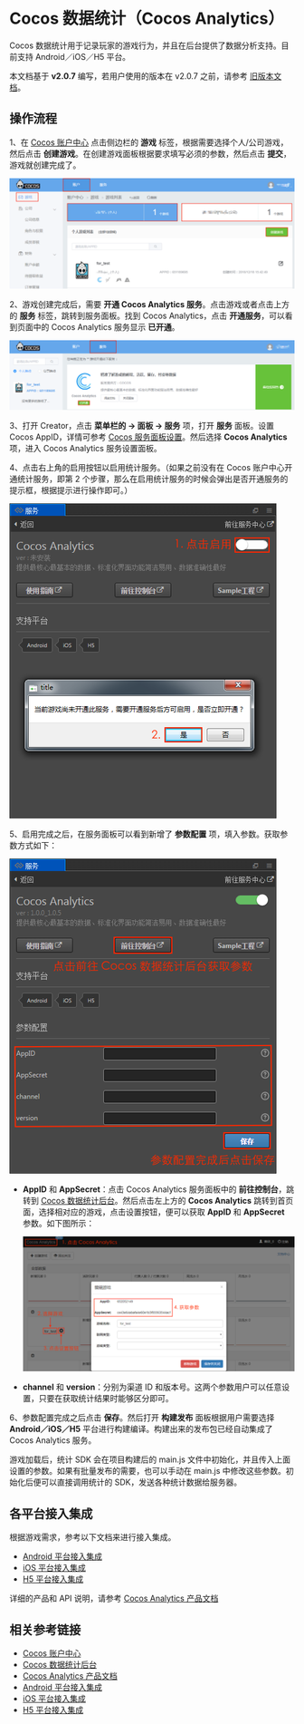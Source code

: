 # Cocos 数据统计（Cocos Analytics）

Cocos 数据统计用于记录玩家的游戏行为，并且在后台提供了数据分析支持。目前支持 Android／iOS／H5 平台。

本文档基于 **v2.0.7** 编写，若用户使用的版本在 v2.0.7 之前，请参考 [旧版本文档](https://github.com/cocos-creator/creator-docs/blob/3e87b0f25c73e74acdc316c141971c592fc8f982/zh/sdk/cocos-analytics.md)。

## 操作流程

1、在 [Cocos 账户中心](https://auth.cocos.com/#/) 点击侧边栏的 **游戏**  标签，根据需要选择个人/公司游戏，然后点击 **创建游戏**。在创建游戏面板根据要求填写必须的参数，然后点击 **提交**，游戏就创建完成了。

![](cocos-analytics/game.png)

2、游戏创建完成后，需要 **开通 Cocos Analytics 服务**。点击游戏或者点击上方的 **服务** 标签，跳转到服务面板。找到 Cocos Analytics，点击 **开通服务**，可以看到页面中的 Cocos Analytics 服务显示 **已开通**。

![](cocos-analytics/analytics_service.png)

3、打开 Creator，点击 **菜单栏的 -> 面板 -> 服务** 项，打开 **服务** 面板。设置 Cocos AppID，详情可参考 [Cocos 服务面板设置](cocos-services.md)。然后选择 **Cocos Analytics** 项，进入 Cocos Analytics 服务设置面板。

4、点击右上角的启用按钮以启用统计服务。（如果之前没有在 Cocos 账户中心开通统计服务，即第 2 个步骤，那么在启用统计服务的时候会弹出是否开通服务的提示框，根据提示进行操作即可。）

![](cocos-analytics/enable_analytics.png)

5、启用完成之后，在服务面板可以看到新增了 **参数配置** 项，填入参数。获取参数方式如下：

![](cocos-analytics/analytics_properties.png)

  - **AppID** 和 **AppSecret**：点击 Cocos Analytics 服务面板中的 **前往控制台**，跳转到 [Cocos 数据统计后台](https://analytics.cocos.com/)。然后点击左上方的 **Cocos Analytics** 跳转到首页面，选择相对应的游戏，点击设置按钮，便可以获取 **AppID** 和 **AppSecret** 参数。如下图所示：

    ![](cocos-analytics/get_properties.png)

  - **channel** 和 **version**：分别为渠道 ID 和版本号。这两个参数用户可以任意设置，只要在获取统计结果时能够区分即可。

6、参数配置完成之后点击 **保存**。然后打开 **构建发布** 面板根据用户需要选择 **Android／iOS／H5** 平台进行构建编译。构建出来的发布包已经自动集成了 Cocos Analytics 服务。

游戏加载后，统计 SDK 会在项目构建后的 main.js 文件中初始化，并且传入上面设置的参数。如果有批量发布的需要，也可以手动在 main.js 中修改这些参数。初始化后便可以直接调用统计的 SDK，发送各种统计数据给服务器。

## 各平台接入集成

根据游戏需求，参考以下文档来进行接入集成。  

- [Android 平台接入集成](https://analytics.cocos.com/docs/manual_android.html)
- [iOS 平台接入集成](https://analytics.cocos.com/docs/manual_ios.html)
- [H5 平台接入集成](https://analytics.cocos.com/docs/manual_h5.html)

详细的产品和 API 说明，请参考 [Cocos Analytics 产品文档](https://analytics.cocos.com/docs)

## 相关参考链接

- [Cocos 账户中心](https://auth.cocos.com/#/)
- [Cocos 数据统计后台](https://analytics.cocos.com/)
- [Cocos Analytics 产品文档](https://analytics.cocos.com/docs)
- [Android 平台接入集成](https://analytics.cocos.com/docs/manual_android.html)
- [iOS 平台接入集成](https://analytics.cocos.com/docs/manual_ios.html)
- [H5 平台接入集成](https://analytics.cocos.com/docs/manual_h5.html)
